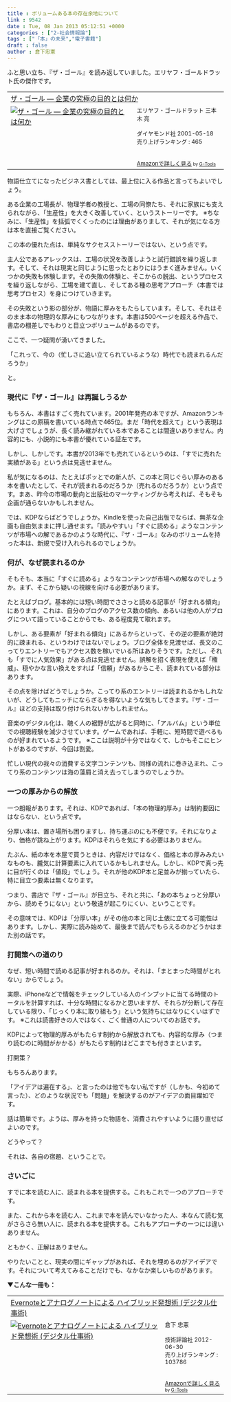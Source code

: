 ```yaml
---
title : ボリュームある本の存在余地について
link : 9542
date : Tue, 08 Jan 2013 05:12:51 +0000
categories : ["2-社会情報論"]
tags : ["「本」の未来","電子書籍"]
draft : false
author : 倉下忠憲
---
```


ふと思い立ち、『ザ・ゴール』を読み返していました。エリヤフ・ゴールドラット氏の傑作です。

<table  border="0" cellpadding="5"><tr><td colspan="2"><a href="http://www.amazon.co.jp/%E3%82%B6%E3%83%BB%E3%82%B4%E3%83%BC%E3%83%AB-%E2%80%95-%E4%BC%81%E6%A5%AD%E3%81%AE%E7%A9%B6%E6%A5%B5%E3%81%AE%E7%9B%AE%E7%9A%84%E3%81%A8%E3%81%AF%E4%BD%95%E3%81%8B-%E3%82%A8%E3%83%AA%E3%83%A4%E3%83%95%E3%83%BB%E3%82%B4%E3%83%BC%E3%83%AB%E3%83%89%E3%83%A9%E3%83%83%E3%83%88/dp/4478420408%3FSubscriptionId%3D15SMZCTB9V8NGR2TW082%26tag%3Drashita1000-22%26linkCode%3Dxm2%26camp%3D2025%26creative%3D165953%26creativeASIN%3D4478420408" target="_blank">ザ・ゴール ― 企業の究極の目的とは何か</a><img src="http://www.assoc-amazon.jp/e/ir?t=rashita1000-22&l=ur2&o=9" width="1" height="1" style="border: none;" alt="" /></td></tr><tr><td valign="top"><a href="http://www.amazon.co.jp/%E3%82%B6%E3%83%BB%E3%82%B4%E3%83%BC%E3%83%AB-%E2%80%95-%E4%BC%81%E6%A5%AD%E3%81%AE%E7%A9%B6%E6%A5%B5%E3%81%AE%E7%9B%AE%E7%9A%84%E3%81%A8%E3%81%AF%E4%BD%95%E3%81%8B-%E3%82%A8%E3%83%AA%E3%83%A4%E3%83%95%E3%83%BB%E3%82%B4%E3%83%BC%E3%83%AB%E3%83%89%E3%83%A9%E3%83%83%E3%83%88/dp/4478420408%3FSubscriptionId%3D15SMZCTB9V8NGR2TW082%26tag%3Drashita1000-22%26linkCode%3Dxm2%26camp%3D2025%26creative%3D165953%26creativeASIN%3D4478420408" target="_blank"><img src="http://ecx.images-amazon.com/images/I/51X9HRVXSRL._SL160_.jpg" border="0" alt="ザ・ゴール ― 企業の究極の目的とは何か" /></a></td><td valign="top"><font size="-1">エリヤフ・ゴールドラット 三本木 亮 <br /><br />ダイヤモンド社  2001-05-18<br />売り上げランキング : 465<br /><br /><br /><a href="http://www.amazon.co.jp/%E3%82%B6%E3%83%BB%E3%82%B4%E3%83%BC%E3%83%AB-%E2%80%95-%E4%BC%81%E6%A5%AD%E3%81%AE%E7%A9%B6%E6%A5%B5%E3%81%AE%E7%9B%AE%E7%9A%84%E3%81%A8%E3%81%AF%E4%BD%95%E3%81%8B-%E3%82%A8%E3%83%AA%E3%83%A4%E3%83%95%E3%83%BB%E3%82%B4%E3%83%BC%E3%83%AB%E3%83%89%E3%83%A9%E3%83%83%E3%83%88/dp/4478420408%3FSubscriptionId%3D15SMZCTB9V8NGR2TW082%26tag%3Drashita1000-22%26linkCode%3Dxm2%26camp%3D2025%26creative%3D165953%26creativeASIN%3D4478420408" target="_blank">Amazonで詳しく見る</a></font><font size="-2"> by <a href="http://www.goodpic.com/mt/aws/index.html" >G-Tools</a></font></td></tr></table>

物語仕立てになったビジネス書としては、最上位に入る作品と言ってもよいでしょう。

ある企業の工場長が、物理学者の教授と、工場の同僚たち、それに家族にも支えられながら、「生産性」を大きく改善していく、というストーリーです。
※ちなみに、「生産性」を括弧でくくったのには理由がありまして、それが気になる方は本を直接ご覧ください。

この本の優れた点は、単純なサクセスストーリーではない、という点です。

主人公であるアレックスは、工場の状況を改善しようと試行錯誤を繰り返します。そして、それは現実と同じように思ったとおりにはうまく進みません。いくつかの失敗も体験します。その失敗の体験と、そこからの脱出、というプロセスを繰り返しながら、工場を建て直し、そしてある種の思考アプローチ（本書では思考プロセス）を身につけていきます。

その失敗という影の部分が、物語に厚みをもたらしています。そして、それはそのまま本の物理的な厚みにもつながります。本書は500ページを超える作品で、書店の棚差しでもわりと目立つボリュームがあるのです。

ここで、一つ疑問が湧いてきました。

「これって、今の（忙しさに追い立てられているような）時代でも読まれるんだろうか」

と。

<h3>現代に『ザ・ゴール』は再誕しうるか</h3>
もちろん、本書はすごく売れています。2001年発売の本ですが、Amazonランキングはこの原稿を書いている時点で465位。まだ「時代を超えて」という表現は大げさでしょうが、長く読み継がれている本であることは間違いありません。内容的にも、小説的にも本書が優れている証左です。

しかし、しかしです。本書が2013年でも売れているというのは、「すでに売れた実績がある」という点は見逃せません。

私が気になるのは、たとえばポッとでの新人が、この本と同じぐらい厚みのある本を書いたとして、それが読まれるのだろうか（売れるのだろうか）という点です。まあ、昨今の市場の動向と出版社のマーケティングから考えれば、そもそも企画が通らないかもしれません。

では、KDPならばどうでしょうか。Kindleを使った自己出版でならば、無茶な企画も自由気ままに押し通せます。「読みやすい」「すぐに読める」ようなコンテンツが市場への解であるかのような時代に、『ザ・ゴール』なみのボリュームを持った本は、新規で受け入れられるのでしょうか。

<h3>何が、なぜ読まれるのか</h3>
そもそも、本当に「すぐに読める」ようなコンテンツが市場への解なのでしょうか。まず、そこから疑いの視線を向ける必要があります。

たとえばブログ。基本的には短い時間でささっと読める記事が「好まれる傾向」にあります。これは、自分のブログのアクセス数の傾向、あるいは他の人がブログについて語っていることからでも、ある程度見て取れます。

しかし、ある要素が「好まれる傾向」にあるからといって、その逆の要素が絶対的に疎まれる、というわけではないでしょう。ブログ全体を見渡せば、長文のこってりエントリーでもアクセス数を稼いでいる所はありそうです。ただし、それも「すでに人気効果」がある点は見逃せません。誤解を招く表現を使えば「権威」、穏やかな言い換えをすれば「信頼」があるからこそ、読まれている部分はあります。

その点を除けばどうでしょうか。こってり系のエントリーは読まれるかもしれないが、どうしてもニッチにならざるを得ないような気もしてきます。『ザ・ゴール』ほどの支持は取り付けられないかもしれません。

音楽のデジタル化は、聴く人の裾野が広がると同時に、「アルバム」という単位での視聴経験を減少させています。ゲームであれば、手軽に、短時間で遊べるものが好まれているようです。
※ここは説明が十分ではなくて、しかもそこにヒントがあるのですが、今回は割愛。

忙しい現代の我々の消費する文字コンテンツも、同様の流れに巻き込まれ、こってり系のコンテンツは海の藻屑と消え去ってしまうのでしょうか。

<h3>一つの厚みからの解放</h3>
一つ朗報があります。それは、KDPであれば、「本の物理的厚み」は制約要因にはならない、という点です。

分厚い本は、置き場所も困りますし、持ち運ぶのにも不便です。それになりより、価格が跳ね上がります。KDPはそれらを気にする必要はありません。

たぶん、紙の本を本屋で買うときは、内容だけではなく、価格と本の厚みみたいなものも、朧気に計算要素に入れているかもしれません。しかし、KDPで真っ先に目が行くのは「値段」でしょう。それが他のKDP本と足並みが揃っていたら、特に目立つ要素は無くなります。

つまり、書店で『ザ・ゴール』が目立ち、それと共に、「あの本ちょっと分厚いから、読めそうにない」という敬遠が起こりにくい、ということです。

その意味では、KDPは「分厚い本」がその他の本と同じ土俵に立てる可能性はあります。しかし、実際に読み始めて、最後まで読んでもらえるのかどうかはまた別の話です。

<h3>打開策への道のり</h3>
なぜ、短い時間で読める記事が好まれるのか。それは、「まとまった時間がとれない」からでしょう。

実際、iPhoneなどで情報をチェックしている人のインプットに当てる時間のトータルを計算すれば、十分な時間になるかと思いますが、それらが分断して存在している限り、「じっくり本に取り組もう」という気持ちにはなりにくいはずです。
※これは読書好きの人ではなく、ごく普通の人についてのお話です。

KDPによって物理的厚みがもたらす制約から解放されても、内容的な厚み（つまり読むのに時間がかかる）がもたらす制約はどこまでも付きまといます。

打開策？

もちろんあります。

「アイデアは遍在する」、と言ったのは他でもない私ですが（しかも、今初めて言った）、どのような状況でも「問題」を解決するのがアイデアの面目躍如です。

話は簡単です。ようは、厚みを持った物語を、消費されやすいように語り直せばよいのです。

どうやって？

それは、各自の宿題、ということで。

<h3>さいごに</h3>
すでに本を読む人に、読まれる本を提供する。これもこれで一つのアプローチです。

また、これから本を読む人、これまで本を読んでいなかった人、本なんて読む気がさらさら無い人に、読まれる本を提供する。これもアプローチの一つには違いありません。

ともかく、正解はありません。

やりたいことと、現実の間にギャップがあれば、それを埋めるのがアイデアです。それについて考えてみることだけでも、なかなか楽しいものがあります。

<strong>▼こんな一冊も：</strong>
<table  border="0" cellpadding="5"><tr><td colspan="2"><a href="http://www.amazon.co.jp/Evernote%E3%81%A8%E3%82%A2%E3%83%8A%E3%83%AD%E3%82%B0%E3%83%8E%E3%83%BC%E3%83%88%E3%81%AB%E3%82%88%E3%82%8B-%E3%83%8F%E3%82%A4%E3%83%96%E3%83%AA%E3%83%83%E3%83%89%E7%99%BA%E6%83%B3%E8%A1%93-%E3%83%87%E3%82%B8%E3%82%BF%E3%83%AB%E4%BB%95%E4%BA%8B%E8%A1%93-%E5%80%89%E4%B8%8B-%E5%BF%A0%E6%86%B2/dp/4774151505%3FSubscriptionId%3D15SMZCTB9V8NGR2TW082%26tag%3Drashita1000-22%26linkCode%3Dxm2%26camp%3D2025%26creative%3D165953%26creativeASIN%3D4774151505" target="_blank">Evernoteとアナログノートによる ハイブリッド発想術 (デジタル仕事術)</a><img src="http://www.assoc-amazon.jp/e/ir?t=rashita1000-22&l=ur2&o=9" width="1" height="1" style="border: none;" alt="" /></td></tr><tr><td valign="top"><a href="http://www.amazon.co.jp/Evernote%E3%81%A8%E3%82%A2%E3%83%8A%E3%83%AD%E3%82%B0%E3%83%8E%E3%83%BC%E3%83%88%E3%81%AB%E3%82%88%E3%82%8B-%E3%83%8F%E3%82%A4%E3%83%96%E3%83%AA%E3%83%83%E3%83%89%E7%99%BA%E6%83%B3%E8%A1%93-%E3%83%87%E3%82%B8%E3%82%BF%E3%83%AB%E4%BB%95%E4%BA%8B%E8%A1%93-%E5%80%89%E4%B8%8B-%E5%BF%A0%E6%86%B2/dp/4774151505%3FSubscriptionId%3D15SMZCTB9V8NGR2TW082%26tag%3Drashita1000-22%26linkCode%3Dxm2%26camp%3D2025%26creative%3D165953%26creativeASIN%3D4774151505" target="_blank"><img src="http://ecx.images-amazon.com/images/I/41kEDq5iQ6L._SL160_.jpg" border="0" alt="Evernoteとアナログノートによる ハイブリッド発想術 (デジタル仕事術)" /></a></td><td valign="top"><font size="-1">倉下 忠憲 <br /><br />技術評論社  2012-06-30<br />売り上げランキング : 103786<br /><br /><br /><a href="http://www.amazon.co.jp/Evernote%E3%81%A8%E3%82%A2%E3%83%8A%E3%83%AD%E3%82%B0%E3%83%8E%E3%83%BC%E3%83%88%E3%81%AB%E3%82%88%E3%82%8B-%E3%83%8F%E3%82%A4%E3%83%96%E3%83%AA%E3%83%83%E3%83%89%E7%99%BA%E6%83%B3%E8%A1%93-%E3%83%87%E3%82%B8%E3%82%BF%E3%83%AB%E4%BB%95%E4%BA%8B%E8%A1%93-%E5%80%89%E4%B8%8B-%E5%BF%A0%E6%86%B2/dp/4774151505%3FSubscriptionId%3D15SMZCTB9V8NGR2TW082%26tag%3Drashita1000-22%26linkCode%3Dxm2%26camp%3D2025%26creative%3D165953%26creativeASIN%3D4774151505" target="_blank">Amazonで詳しく見る</a></font><font size="-2"> by <a href="http://www.goodpic.com/mt/aws/index.html" >G-Tools</a></font></td></tr></table>


